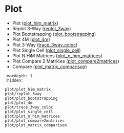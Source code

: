 # Plot

- Plot ([plot_him_matrix](plot/plot_him_matrix.md))
- Replot 3-Way ([replot_3way](plot/replot_3way.md))
- Plot Bootstrapping ([plot_bootstrapping](plot/plot_bootstrapping.md))
- Plot 4M ([plot_4m](plot/plot_4m.md))
- Plot 3-Way ([trace_3way_coloc](plot/trace_3way_coloc.md))
- Plot Single Cell ([plot_single_cell](plot/plot_single_cell.md))
- Plot N HiM Matrices ([plot_n_him_matrices](plot/plot_n_him_matrices.md))
- Plot Compare 2 Matrices ([plot_compare2matrices](plot/plot_compare2matrices.md))
- Compare ([plot_matrix_comparison](plot/plot_matrix_comparison.md))

```{toctree}
:maxdepth: 1
:hidden:

plot/plot_him_matrix
plot/replot_3way
plot/plot_bootstrapping
plot/plot_4m
plot/trace_3way_coloc
plot/plot_single_cell
plot/plot_n_him_matrices
plot/plot_compare2matrices
plot/plot_matrix_comparison
```
